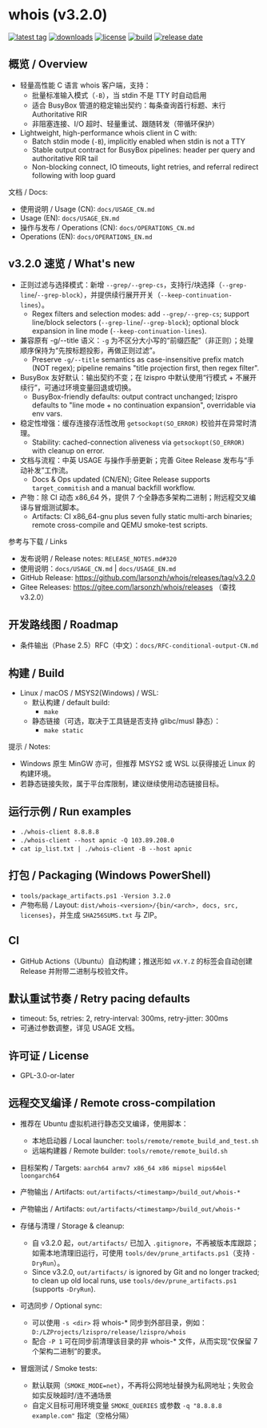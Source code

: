 # whois (v3.2.0)

[![latest tag](https://img.shields.io/github/v/release/larsonzh/whois?display_name=tag&sort=semver)](https://github.com/larsonzh/whois/releases)
[![downloads](https://img.shields.io/github/downloads/larsonzh/whois/total)](https://github.com/larsonzh/whois/releases)
[![license](https://img.shields.io/github/license/larsonzh/whois)](LICENSE)
[![build](https://github.com/larsonzh/whois/actions/workflows/build.yml/badge.svg?branch=master)](https://github.com/larsonzh/whois/actions/workflows/build.yml)
[![release date](https://img.shields.io/github/release-date/larsonzh/whois)](https://github.com/larsonzh/whois/releases)

## 概览 / Overview

- 轻量高性能 C 语言 whois 客户端，支持：
	- 批量标准输入模式（`-B`），当 stdin 不是 TTY 时自动启用
	- 适合 BusyBox 管道的稳定输出契约：每条查询首行标题、末行 Authoritative RIR
	- 非阻塞连接、I/O 超时、轻量重试、跟随转发（带循环保护）
- Lightweight, high-performance whois client in C with:
	- Batch stdin mode (`-B`), implicitly enabled when stdin is not a TTY
	- Stable output contract for BusyBox pipelines: header per query and authoritative RIR tail
	- Non-blocking connect, IO timeouts, light retries, and referral redirect following with loop guard

文档 / Docs:
- 使用说明 / Usage (CN): `docs/USAGE_CN.md`
- Usage (EN): `docs/USAGE_EN.md`
- 操作与发布 / Operations (CN): `docs/OPERATIONS_CN.md`
- Operations (EN): `docs/OPERATIONS_EN.md`

## v3.2.0 速览 / What's new

- 正则过滤与选择模式：新增 `--grep/--grep-cs`，支持行/块选择（`--grep-line`/`--grep-block`），并提供续行展开开关（`--keep-continuation-lines`）。
	- Regex filters and selection modes: add `--grep/--grep-cs`; support line/block selectors (`--grep-line`/`--grep-block`); optional block expansion in line mode (`--keep-continuation-lines`).
- 兼容原有 -g/--title 语义：`-g` 为不区分大小写的“前缀匹配”（非正则）；处理顺序保持为“先按标题投影，再做正则过滤”。
	- Preserve `-g/--title` semantics as case-insensitive prefix match (NOT regex); pipeline remains "title projection first, then regex filter".
- BusyBox 友好默认：输出契约不变；在 lzispro 中默认使用“行模式 + 不展开续行”，可通过环境变量回退或切换。
	- BusyBox-friendly defaults: output contract unchanged; lzispro defaults to "line mode + no continuation expansion", overridable via env vars.
- 稳定性增强：缓存连接存活性改用 `getsockopt(SO_ERROR)` 校验并在异常时清理。
	- Stability: cached-connection aliveness via `getsockopt(SO_ERROR)` with cleanup on error.
- 文档与流程：中英 USAGE 与操作手册更新；完善 Gitee Release 发布与“手动补发”工作流。
	- Docs & Ops updated (CN/EN); Gitee Release supports `target_commitish` and a manual backfill workflow.
- 产物：除 CI 动态 x86_64 外，提供 7 个全静态多架构二进制；附远程交叉编译与冒烟测试脚本。
	- Artifacts: CI x86_64-gnu plus seven fully static multi-arch binaries; remote cross-compile and QEMU smoke-test scripts.

参考与下载 / Links
- 发布说明 / Release notes: `RELEASE_NOTES.md#320`
- 使用说明：`docs/USAGE_CN.md` | `docs/USAGE_EN.md`
- GitHub Release: https://github.com/larsonzh/whois/releases/tag/v3.2.0
- Gitee Releases: https://gitee.com/larsonzh/whois/releases （查找 v3.2.0）

## 开发路线图 / Roadmap

- 条件输出（Phase 2.5）RFC（中文）：`docs/RFC-conditional-output-CN.md`

## 构建 / Build

- Linux / macOS / MSYS2(Windows) / WSL:
	- 默认构建 / default build:
		- `make`
	- 静态链接（可选，取决于工具链是否支持 glibc/musl 静态）：
		- `make static`

提示 / Notes:
- Windows 原生 MinGW 亦可，但推荐 MSYS2 或 WSL 以获得接近 Linux 的构建环境。
- 若静态链接失败，属于平台库限制，建议继续使用动态链接目标。

## 运行示例 / Run examples

- `./whois-client 8.8.8.8`
- `./whois-client --host apnic -Q 103.89.208.0`
- `cat ip_list.txt | ./whois-client -B --host apnic`

## 打包 / Packaging (Windows PowerShell)

- `tools/package_artifacts.ps1 -Version 3.2.0`
- 产物布局 / Layout: `dist/whois-<version>/{bin/<arch>, docs, src, licenses}`，并生成 `SHA256SUMS.txt` 与 ZIP。

## CI

- GitHub Actions（Ubuntu）自动构建；推送形如 `vX.Y.Z` 的标签会自动创建 Release 并附带二进制与校验文件。

## 默认重试节奏 / Retry pacing defaults

- timeout: 5s, retries: 2, retry-interval: 300ms, retry-jitter: 300ms
- 可通过参数调整，详见 USAGE 文档。

## 许可证 / License

- GPL-3.0-or-later

## 远程交叉编译 / Remote cross-compilation

- 推荐在 Ubuntu 虚拟机进行静态交叉编译，使用脚本：
	- 本地启动器 / Local launcher: `tools/remote/remote_build_and_test.sh`
	- 远端构建器 / Remote builder: `tools/remote/remote_build.sh`
- 目标架构 / Targets: `aarch64 armv7 x86_64 x86 mipsel mips64el loongarch64`
- 产物输出 / Artifacts: `out/artifacts/<timestamp>/build_out/whois-*`
 - 产物输出 / Artifacts: `out/artifacts/<timestamp>/build_out/whois-*`
 - 存储与清理 / Storage & cleanup:
	 - 自 v3.2.0 起，`out/artifacts/` 已加入 `.gitignore`，不再被版本库跟踪；如需本地清理旧运行，可使用 `tools/dev/prune_artifacts.ps1`（支持 `-DryRun`）。
	 - Since v3.2.0, `out/artifacts/` is ignored by Git and no longer tracked; to clean up old local runs, use `tools/dev/prune_artifacts.ps1` (supports `-DryRun`).
- 可选同步 / Optional sync:
	- 可以使用 `-s <dir>` 将 whois-* 同步到外部目录，例如：`D:/LZProjects/lzispro/release/lzispro/whois`
	- 配合 `-P 1` 可在同步前清理该目录的非 whois-* 文件，从而实现“仅保留 7 个架构二进制”的要求。

- 冒烟测试 / Smoke tests:
	- 默认联网（`SMOKE_MODE=net`），不再将公网地址替换为私网地址；失败会如实反映超时/连不通场景
	- 自定义目标可用环境变量 `SMOKE_QUERIES` 或参数 `-q "8.8.8.8 example.com"` 指定（空格分隔）
